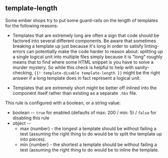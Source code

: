 ## template-length

Some ember shops try to put some guard-rails on the length of templates for the following reasons:

- Templates that are extremely long are often a sign that code should be
  factored into several different components. Be aware that sometimes breaking
  a template up just because it's long in order to satisfy linting-errors can
  potentially make the code harder to reason about: splitting up a single
  logical unit into multiple files simply because it is "long" roughly means that
  to find where some HTML snippet is you have to solve a murder mystery. So while
  this check is helpful to help with sanity-checking, `{{! template-disable template-length }}` 
  might be the right answer if a long template does in fact represent a logical unit.

- Templates that are extremely short might be better off inlined into the
  component itself rather than existing as a separate `.hbs` file.

This rule is configured with a boolean, or a string value:

* boolean -- `true` for enabled (defaults of max: 200 / min: 5) / `false` for disabling this rule
* object --
  * max {number} - the longest a template should be without failing a test (assuming the
    right thing to do would be to split the template up into pieces).
  * min {number} - the shortest a template should be without failing a test (assuming the
    right thing to do would be to inline the template.
